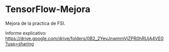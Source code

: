 # TensorFlow-Mejora
Mejora de la practica de FSI.

Informe explicativo: https://drive.google.com/drive/folders/0B2_2YevJnwmmVjZPR0hRUjA4VE0?usp=sharing
